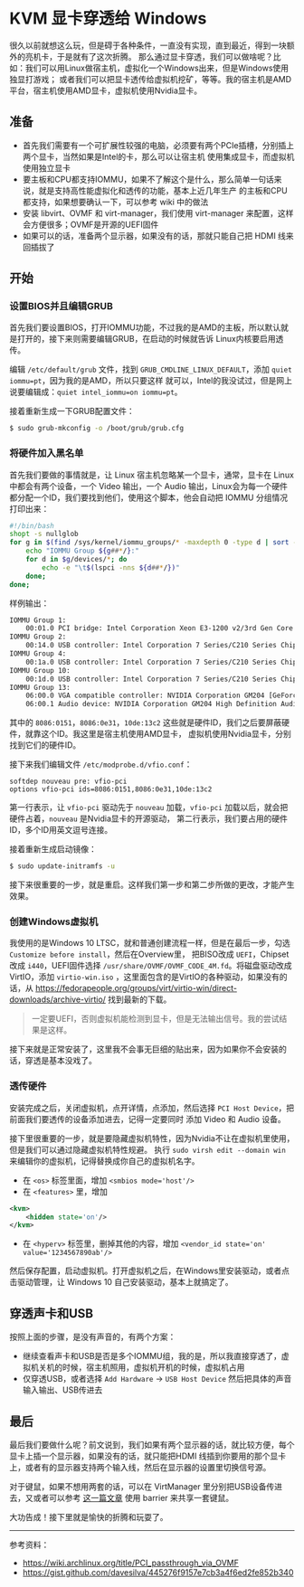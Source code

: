 # KVM 显卡穿透给 Windows

很久以前就想这么玩，但是碍于各种条件，一直没有实现，直到最近，得到一块额外的亮机卡，于是就有了这次折腾。
那么通过显卡穿透，我们可以做啥呢？比如：我们可以用Linux做宿主机，虚拟化一个Windows出来，但是Windows使用独显打游戏；
或者我们可以把显卡透传给虚拟机挖矿，等等。我的宿主机是AMD平台，宿主机使用AMD显卡，虚拟机使用Nvidia显卡。

## 准备

- 首先我们需要有一个可扩展性较强的电脑，必须要有两个PCIe插槽，分别插上两个显卡，当然如果是Intel的卡，那么可以让宿主机
使用集成显卡，而虚拟机使用独立显卡
- 要主板和CPU都支持IOMMU，如果不了解这个是什么，那么简单一句话来说，就是支持高性能虚拟化和透传的功能，基本上近几年生产
的主板和CPU都支持，如果想要确认一下，可以参考 wiki 中的做法
- 安装 libvirt、OVMF 和 virt-manager，我们使用 virt-manager 来配置，这样会方便很多；OVMF是开源的UEFI固件
- 如果可以的话，准备两个显示器，如果没有的话，那就只能自己把 HDMI 线来回插拔了

## 开始

### 设置BIOS并且编辑GRUB

首先我们要设置BIOS，打开IOMMU功能，不过我的是AMD的主板，所以默认就是打开的，接下来则需要编辑GRUB，在启动的时候就告诉
Linux内核要启用透传。

编辑 `/etc/default/grub` 文件，找到 `GRUB_CMDLINE_LINUX_DEFAULT`，添加 `quiet iommu=pt`，因为我的是AMD，所以只要这样
就可以，Intel的我没试过，但是网上说要编辑成：`quiet intel_iommu=on iommu=pt`。

接着重新生成一下GRUB配置文件：

```bash
$ sudo grub-mkconfig -o /boot/grub/grub.cfg
```

### 将硬件加入黑名单

首先我们要做的事情就是，让 Linux 宿主机忽略某一个显卡，通常，显卡在 Linux 中都会有两个设备，一个 Video 输出，一个 Audio
输出，Linux会为每一个硬件都分配一个ID，我们要找到他们，使用这个脚本，他会自动把 IOMMU 分组情况打印出来：

```bash
#!/bin/bash
shopt -s nullglob
for g in $(find /sys/kernel/iommu_groups/* -maxdepth 0 -type d | sort -V); do
    echo "IOMMU Group ${g##*/}:"
    for d in $g/devices/*; do
        echo -e "\t$(lspci -nns ${d##*/})"
    done;
done;
```

样例输出：

```bash
IOMMU Group 1:
	00:01.0 PCI bridge: Intel Corporation Xeon E3-1200 v2/3rd Gen Core processor PCI Express Root Port [8086:0151] (rev 09)
IOMMU Group 2:
	00:14.0 USB controller: Intel Corporation 7 Series/C210 Series Chipset Family USB xHCI Host Controller [8086:0e31] (rev 04)
IOMMU Group 4:
	00:1a.0 USB controller: Intel Corporation 7 Series/C210 Series Chipset Family USB Enhanced Host Controller #2 [8086:0e2d] (rev 04)
IOMMU Group 10:
	00:1d.0 USB controller: Intel Corporation 7 Series/C210 Series Chipset Family USB Enhanced Host Controller #1 [8086:0e26] (rev 04)
IOMMU Group 13:
	06:00.0 VGA compatible controller: NVIDIA Corporation GM204 [GeForce GTX 970] [10de:13c2] (rev a1)
	06:00.1 Audio device: NVIDIA Corporation GM204 High Definition Audio Controller [10de:0fbb] (rev a1)
```

其中的 `8086:0151`，`8086:0e31`，`10de:13c2` 这些就是硬件ID，我们之后要屏蔽硬件，就靠这个ID。我这里是宿主机使用AMD显卡，
虚拟机使用Nvidia显卡，分别找到它们的硬件ID。

接下来我们编辑文件 `/etc/modprobe.d/vfio.conf`：

```
softdep nouveau pre: vfio-pci
options vfio-pci ids=8086:0151,8086:0e31,10de:13c2
```

第一行表示，让 `vfio-pci` 驱动先于 `nouveau` 加载，`vfio-pci` 加载以后，就会把硬件占着，`nouveau` 是Nvidia显卡的开源驱动，
第二行表示，我们要占用的硬件ID，多个ID用英文逗号连接。

接着重新生成启动镜像：

```bash
$ sudo update-initramfs -u
```

接下来很重要的一步，就是重启。这样我们第一步和第二步所做的更改，才能产生效果。

### 创建Windows虚拟机

我使用的是Windows 10 LTSC，就和普通创建流程一样，但是在最后一步，勾选 `Customize before install`，然后在Overview里，
把BISO改成 `UEFI`，Chipset 改成 `i440`，UEFI固件选择 `/usr/share/OVMF/OVMF_CODE_4M.fd`。将磁盘驱动改成VirtIO，添加
`virtio-win.iso` ，这里面包含的是VirtIO的各种驱动，如果没有的话，从 https://fedorapeople.org/groups/virt/virtio-win/direct-downloads/archive-virtio/ 找到最新的下载。

> 一定要UEFI，否则虚拟机能检测到显卡，但是无法输出信号。我的尝试结果是这样。

接下来就是正常安装了，这里我不会事无巨细的贴出来，因为如果你不会安装的话，穿透是基本没戏了。

### 透传硬件

安装完成之后，关闭虚拟机，点开详情，点添加，然后选择 `PCI Host Device`，把前面我们要透传的设备添加进去，记得一定要同时
添加 Video 和 Audio 设备。

接下里很重要的一步，就是要隐藏虚拟机特性，因为Nvidia不让在虚拟机里使用，但是我们可以通过隐藏虚拟机特性规避。
执行 `sudo virsh edit --domain win` 来编辑你的虚拟机，记得替换成你自己的虚拟机名字。

- 在 `<os>` 标签里面，增加 `<smbios mode='host'/>`
- 在 `<features>` 里，增加

```xml
<kvm>
    <hidden state='on'/>
</kvm>
```

- 在 `<hyperv>` 标签里，删掉其他的内容，增加 `<vendor_id state='on' value='1234567890ab'/>`

然后保存配置，启动虚拟机。打开虚拟机之后，在Windows里安装驱动，或者点击驱动管理，让 Windows 10 自己安装驱动，基本上就搞定了。

## 穿透声卡和USB

按照上面的步骤，是没有声音的，有两个方案：

- 继续查看声卡和USB是否是多个IOMMU组，我的是，所以我直接穿透了，虚拟机关机的时候，宿主机照用，虚拟机开机的时候，虚拟机占用
- 仅穿透USB，或者选择 `Add Hardware` -> `USB Host Device` 然后把具体的声音输入输出、USB传进去

## 最后

最后我们要做什么呢？前文说到，我们如果有两个显示器的话，就比较方便，每个显卡上插一个显示器，如果没有的话，就只能把HDMI
线插到你要用的那个显卡上，或者有的显示器支持两个输入线，然后在显示器的设置里切换信号源。

对于键鼠，如果不想用两套的话，可以在 VirtManager 里分别把USB设备传进去，又或者可以参考 [这一篇文章](https://jiajunhuang.com/articles/2021_11_26-use_barrier.md.html)
使用 barrier 来共享一套键鼠。

大功告成！接下里就是愉快的折腾和玩耍了。

---

参考资料：

- https://wiki.archlinux.org/title/PCI_passthrough_via_OVMF
- https://gist.github.com/davesilva/445276f9157e7cb3a4f6ed2fe852b340
